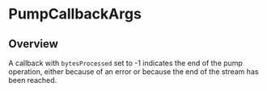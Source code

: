 # PumpCallbackArgs

<ProxySummary/>

## Overview

A callback with `bytesProcessed` set to -1 indicates the end of the 
pump operation, either because of an error or because the end of the
stream has been reached.

<ApiDocs/>
